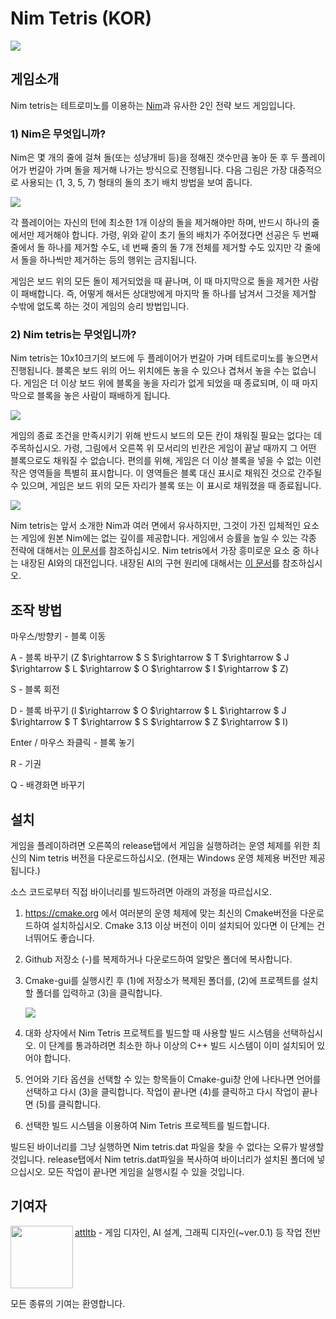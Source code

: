# Nim Tetris (KOR)

<p align="left"><img src="doc/title1.png"></p>





## 게임소개

Nim tetris는 테트로미노를 이용하는 [Nim](https://en.wikipedia.org/wiki/Nim)과 유사한 2인 전략 보드 게임입니다.



### 1) Nim은 무엇입니까?

Nim은 몇 개의 줄에 걸쳐 돌(또는 성냥개비 등)을 정해진 갯수만큼 놓아 둔 후 두 플레이어가 번갈아 가며 돌을 제거해 나가는 방식으로 진행됩니다. 다음 그림은 가장 대중적으로 사용되는 (1, 3, 5, 7) 형태의 돌의 초기 배치 방법을 보여 줍니다.

<p align="left"><img src="doc/NimGame.png"></p>

각 플레이어는 자신의 턴에 최소한 1개 이상의 돌을 제거해야만 하며, 반드시 하나의 줄에서만 제거해야 합니다. 가령, 위와 같이 초기 돌의 배치가 주어졌다면 선공은 두 번째 줄에서 돌 하나를 제거할 수도, 네 번째 줄의 돌 7개 전체를 제거할 수도 있지만 각 줄에서 돌을 하나씩만 제거하는 등의 행위는 금지됩니다.

게임은 보드 위의 모든 돌이 제거되었을 때 끝나며, 이 때 마지막으로 돌을 제거한 사람이 패배합니다. 즉, 어떻게 해서든 상대방에게 마지막 돌 하나를 남겨서 그것을 제거할 수밖에 없도록 하는 것이 게임의 승리 방법입니다.



### 2) Nim tetris는 무엇입니까?

Nim tetris는 10x10크기의 보드에 두 플레이어가 번갈아 가며 테트로미노를 놓으면서 진행됩니다. 블록은 보드 위의 어느 위치에든 놓을 수 있으나 겹쳐서 놓을 수는 없습니다. 게임은 더 이상 보드 위에 블록을 놓을 자리가 없게 되었을 때 종료되며, 이 때 마지막으로 블록을 놓은 사람이 패배하게 됩니다.

<p align="left"><img src="doc/NimTetrisGame_0.png"></p>

게임의 종료 조건을 만족시키기 위해 반드시 보드의 모든 칸이 채워질 필요는 없다는 데 주목하십시오. 가령, 그림에서 오른쪽 위 모서리의 빈칸은 게임이 끝날 때까지 그 어떤 블록으로도 채워질 수 없습니다. 편의를 위해, 게임은 더 이상 블록을 넣을 수 없는 이런 작은 영역들을 특별히 표시합니다. 이 영역들은 블록 대신 표시로 채워진 것으로 간주될 수 있으며, 게임은 보드 위의 모든 자리가 블록 또는 이 표시로 채워졌을 때 종료됩니다.

<p align="left"><img src="doc/NimTetrisGame_1.png"></p>

Nim tetris는 앞서 소개한 Nim과 여러 면에서 유사하지만, 그것이 가진 입체적인 요소는 게임에 원본 Nim에는 없는 깊이를 제공합니다. 게임에서 승률을 높일 수 있는 각종 전략에 대해서는 [이 문서](Strategy.kor.md)를 참조하십시오. Nim tetris에서 가장 흥미로운 요소 중 하나는 내장된 AI와의 대전입니다. 내장된 AI의 구현 원리에 대해서는 [이 문서](Strategy.kor.md)를 참조하십시오.





## 조작 방법

마우스/방향키 - 블록 이동

A - 블록 바꾸기 (Z $\rightarrow $  S $\rightarrow $  T $\rightarrow $ J $\rightarrow $ L $\rightarrow $ O $\rightarrow $ I $\rightarrow $ Z)

S - 블록 회전

D - 블록 바꾸기 (I $\rightarrow $ O $\rightarrow $ L $\rightarrow $ J $\rightarrow $ T $\rightarrow $ S $\rightarrow $ Z $\rightarrow $ I)

Enter / 마우스 좌클릭 - 블록 놓기

R - 기권

Q - 배경화면 바꾸기





## 설치

게임을 플레이하려면 오른쪽의 release탭에서 게임을 실행하려는 운영 체제를 위한 최신의 Nim tetris 버전을 다운로드하십시오. (현재는 Windows 운영 체제용 버전만 제공됩니다.)

소스 코드로부터 직접 바이너리를 빌드하려면 아래의 과정을 따르십시오.

1. https://cmake.org 에서 여러분의 운영 체제에 맞는 최신의 Cmake버전을 다운로드하여 설치하십시오. Cmake 3.13 이상 버전이 이미 설치되어 있다면 이 단계는 건너뛰어도 좋습니다.

2. Github 저장소 (-)를 복제하거나 다운로드하여 알맞은 폴더에 복사합니다.

3. Cmake-gui를 실행시킨 후 (1)에 저장소가 복제된 폴더를, (2)에 프로젝트를 설치할 폴더를 입력하고 (3)을 클릭합니다.

   <p align="left"><img src="doc/Cmake.kor.png"></p>

4. 대화 상자에서 Nim Tetris 프로젝트를 빌드할 때 사용할 빌드 시스템을 선택하십시오. 이 단계를 통과하려면 최소한 하나 이상의 C++ 빌드 시스템이 이미 설치되어 있어야 합니다. 

5. 언어와 기타 옵션을 선택할 수 있는 항목들이 Cmake-gui창 안에 나타나면 언어를 선택하고 다시 (3)을 클릭합니다. 작업이 끝나면 (4)를 클릭하고 다시 작업이 끝나면 (5)를 클릭합니다.

6. 선택한 빌드 시스템을 이용하여 Nim Tetris 프로젝트를 빌드합니다. 

빌드된 바이너리를 그냥 실행하면 Nim tetris.dat 파일을 찾을 수 없다는 오류가 발생할 것입니다. release탭에서 Nim tetris.dat파일을 복사하여 바이너리가 설치된 폴더에 넣으십시오. 모든 작업이 끝나면 게임을 실행시킬 수 있을 것입니다.






## 기여자

<p align="left"><a href="https://github.com/attltb"><img align="left" src="https://avatars.githubusercontent.com/u/77376670" width="100px;" alt=""/></a> <a href="https://github.com/attltb">attltb</a> - 게임 디자인, AI 설계, 그래픽 디자인(~ver.0.1) 등 작업 전반</p><br clear="left"/>

모든 종류의 기여는 환영합니다.
